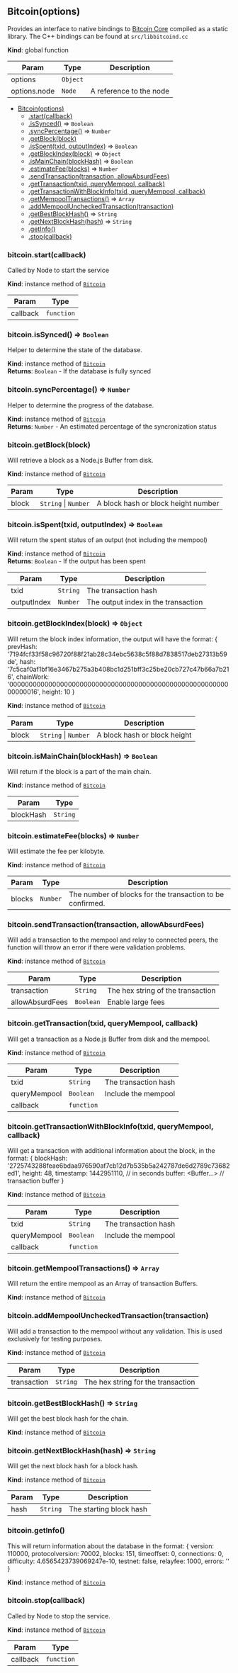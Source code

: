 <a name="Bitcoin"></a>
## Bitcoin(options)
Provides an interface to native bindings to [Bitcoin Core](https://github.com/bitcoin/bitcoin)
compiled as a static library. The C++ bindings can be found at `src/libbitcoind.cc`

**Kind**: global function  

| Param | Type | Description |
| --- | --- | --- |
| options | <code>Object</code> |  |
| options.node | <code>Node</code> | A reference to the node |


* [Bitcoin(options)](#Bitcoin)
  * [.start(callback)](#Bitcoin+start)
  * [.isSynced()](#Bitcoin+isSynced) ⇒ <code>Boolean</code>
  * [.syncPercentage()](#Bitcoin+syncPercentage) ⇒ <code>Number</code>
  * [.getBlock(block)](#Bitcoin+getBlock)
  * [.isSpent(txid, outputIndex)](#Bitcoin+isSpent) ⇒ <code>Boolean</code>
  * [.getBlockIndex(block)](#Bitcoin+getBlockIndex) ⇒ <code>Object</code>
  * [.isMainChain(blockHash)](#Bitcoin+isMainChain) ⇒ <code>Boolean</code>
  * [.estimateFee(blocks)](#Bitcoin+estimateFee) ⇒ <code>Number</code>
  * [.sendTransaction(transaction, allowAbsurdFees)](#Bitcoin+sendTransaction)
  * [.getTransaction(txid, queryMempool, callback)](#Bitcoin+getTransaction)
  * [.getTransactionWithBlockInfo(txid, queryMempool, callback)](#Bitcoin+getTransactionWithBlockInfo)
  * [.getMempoolTransactions()](#Bitcoin+getMempoolTransactions) ⇒ <code>Array</code>
  * [.addMempoolUncheckedTransaction(transaction)](#Bitcoin+addMempoolUncheckedTransaction)
  * [.getBestBlockHash()](#Bitcoin+getBestBlockHash) ⇒ <code>String</code>
  * [.getNextBlockHash(hash)](#Bitcoin+getNextBlockHash) ⇒ <code>String</code>
  * [.getInfo()](#Bitcoin+getInfo)
  * [.stop(callback)](#Bitcoin+stop)

<a name="Bitcoin+start"></a>
### bitcoin.start(callback)
Called by Node to start the service

**Kind**: instance method of <code>[Bitcoin](#Bitcoin)</code>  

| Param | Type |
| --- | --- |
| callback | <code>function</code> | 

<a name="Bitcoin+isSynced"></a>
### bitcoin.isSynced() ⇒ <code>Boolean</code>
Helper to determine the state of the database.

**Kind**: instance method of <code>[Bitcoin](#Bitcoin)</code>  
**Returns**: <code>Boolean</code> - If the database is fully synced  
<a name="Bitcoin+syncPercentage"></a>
### bitcoin.syncPercentage() ⇒ <code>Number</code>
Helper to determine the progress of the database.

**Kind**: instance method of <code>[Bitcoin](#Bitcoin)</code>  
**Returns**: <code>Number</code> - An estimated percentage of the syncronization status  
<a name="Bitcoin+getBlock"></a>
### bitcoin.getBlock(block)
Will retrieve a block as a Node.js Buffer from disk.

**Kind**: instance method of <code>[Bitcoin](#Bitcoin)</code>  

| Param | Type | Description |
| --- | --- | --- |
| block | <code>String</code> &#124; <code>Number</code> | A block hash or block height number |

<a name="Bitcoin+isSpent"></a>
### bitcoin.isSpent(txid, outputIndex) ⇒ <code>Boolean</code>
Will return the spent status of an output (not including the mempool)

**Kind**: instance method of <code>[Bitcoin](#Bitcoin)</code>  
**Returns**: <code>Boolean</code> - If the output has been spent  

| Param | Type | Description |
| --- | --- | --- |
| txid | <code>String</code> | The transaction hash |
| outputIndex | <code>Number</code> | The output index in the transaction |

<a name="Bitcoin+getBlockIndex"></a>
### bitcoin.getBlockIndex(block) ⇒ <code>Object</code>
Will return the block index information, the output will have the format:
{
  prevHash: '7194fcf33f58c96720f88f21ab28c34ebc5638c5f88d7838517deb27313b59de',
  hash: '7c5caf0af1bf16e3467b275a3b408bc1d251bff3c25be20cb727c47b66a7b216',
  chainWork: '0000000000000000000000000000000000000000000000000000000000000016',
  height: 10
}

**Kind**: instance method of <code>[Bitcoin](#Bitcoin)</code>  

| Param | Type | Description |
| --- | --- | --- |
| block | <code>String</code> &#124; <code>Number</code> | A block hash or block height |

<a name="Bitcoin+isMainChain"></a>
### bitcoin.isMainChain(blockHash) ⇒ <code>Boolean</code>
Will return if the block is a part of the main chain.

**Kind**: instance method of <code>[Bitcoin](#Bitcoin)</code>  

| Param | Type |
| --- | --- |
| blockHash | <code>String</code> | 

<a name="Bitcoin+estimateFee"></a>
### bitcoin.estimateFee(blocks) ⇒ <code>Number</code>
Will estimate the fee per kilobyte.

**Kind**: instance method of <code>[Bitcoin](#Bitcoin)</code>  

| Param | Type | Description |
| --- | --- | --- |
| blocks | <code>Number</code> | The number of blocks for the transaction to be confirmed. |

<a name="Bitcoin+sendTransaction"></a>
### bitcoin.sendTransaction(transaction, allowAbsurdFees)
Will add a transaction to the mempool and relay to connected peers, the function
will throw an error if there were validation problems.

**Kind**: instance method of <code>[Bitcoin](#Bitcoin)</code>  

| Param | Type | Description |
| --- | --- | --- |
| transaction | <code>String</code> | The hex string of the transaction |
| allowAbsurdFees | <code>Boolean</code> | Enable large fees |

<a name="Bitcoin+getTransaction"></a>
### bitcoin.getTransaction(txid, queryMempool, callback)
Will get a transaction as a Node.js Buffer from disk and the mempool.

**Kind**: instance method of <code>[Bitcoin](#Bitcoin)</code>  

| Param | Type | Description |
| --- | --- | --- |
| txid | <code>String</code> | The transaction hash |
| queryMempool | <code>Boolean</code> | Include the mempool |
| callback | <code>function</code> |  |

<a name="Bitcoin+getTransactionWithBlockInfo"></a>
### bitcoin.getTransactionWithBlockInfo(txid, queryMempool, callback)
Will get a transaction with additional information about the block, in the format:
{
  blockHash: '2725743288feae6bdaa976590af7cb12d7b535b5a242787de6d2789c73682ed1',
  height: 48,
  timestamp: 1442951110, // in seconds
  buffer: <Buffer...> // transaction buffer
}

**Kind**: instance method of <code>[Bitcoin](#Bitcoin)</code>  

| Param | Type | Description |
| --- | --- | --- |
| txid | <code>String</code> | The transaction hash |
| queryMempool | <code>Boolean</code> | Include the mempool |
| callback | <code>function</code> |  |

<a name="Bitcoin+getMempoolTransactions"></a>
### bitcoin.getMempoolTransactions() ⇒ <code>Array</code>
Will return the entire mempool as an Array of transaction Buffers.

**Kind**: instance method of <code>[Bitcoin](#Bitcoin)</code>  
<a name="Bitcoin+addMempoolUncheckedTransaction"></a>
### bitcoin.addMempoolUncheckedTransaction(transaction)
Will add a transaction to the mempool without any validation. This is used
exclusively for testing purposes.

**Kind**: instance method of <code>[Bitcoin](#Bitcoin)</code>  

| Param | Type | Description |
| --- | --- | --- |
| transaction | <code>String</code> | The hex string for the transaction |

<a name="Bitcoin+getBestBlockHash"></a>
### bitcoin.getBestBlockHash() ⇒ <code>String</code>
Will get the best block hash for the chain.

**Kind**: instance method of <code>[Bitcoin](#Bitcoin)</code>  
<a name="Bitcoin+getNextBlockHash"></a>
### bitcoin.getNextBlockHash(hash) ⇒ <code>String</code>
Will get the next block hash for a block hash.

**Kind**: instance method of <code>[Bitcoin](#Bitcoin)</code>  

| Param | Type | Description |
| --- | --- | --- |
| hash | <code>String</code> | The starting block hash |

<a name="Bitcoin+getInfo"></a>
### bitcoin.getInfo()
This will return information about the database in the format:
{
  version: 110000,
  protocolversion: 70002,
  blocks: 151,
  timeoffset: 0,
  connections: 0,
  difficulty: 4.6565423739069247e-10,
  testnet: false,
  relayfee: 1000,
  errors: ''
}

**Kind**: instance method of <code>[Bitcoin](#Bitcoin)</code>  
<a name="Bitcoin+stop"></a>
### bitcoin.stop(callback)
Called by Node to stop the service.

**Kind**: instance method of <code>[Bitcoin](#Bitcoin)</code>  

| Param | Type |
| --- | --- |
| callback | <code>function</code> | 

